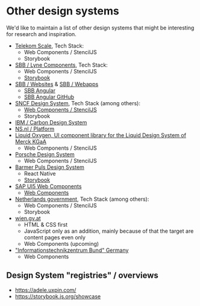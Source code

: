 # Other design systems

We'd like to maintain a list of other design systems that might be interesting for research and inspiration.

-   [Telekom Scale](https://github.com/telekom/scale), Tech Stack:
    -   Web Components / StencilJS
    -   Storybook
-   [SBB / Lyne Components](https://github.com/lyne-design-system/lyne-components), Tech Stack:
    -   Web Components / StencilJS
    -   [Storybook](https://lyne-components-storybook.netlify.app/)
-   [SBB / Websites](https://digital.sbb.ch/de/websites) & [SBB / Webapps](https://digital.sbb.ch/de/webapps)
    -   [SBB Angular](https://angular.app.sbb.ch/angular/introduction/getting-started)
    -   [SBB Angular GitHub](https://github.com/sbb-design-systems/sbb-angular)
-   [SNCF Design System](https://designmetier-bootstrap.sncf.fr/), Tech Stack (among others):
    -   [Web Components / StencilJS](https://gitlab.com/SNCF/wcs)
    -   Storybook
-   [IBM / Carbon Design System](https://github.com/carbon-design-system/carbon)
-   [NS.nl / Platform](https://www.ns.nl/platform/components/index.html)
-   [Liquid Oxygen, UI component library for the Liquid Design System of Merck KGaA](https://liquid.merck.design/liquid/)
    -   Web Components / StencilJS
-   [Porsche Design System](https://designsystem.porsche.com/v3/)
    -   Web Components / StencilJS
-   [Barmer Puls Design System](https://barmer-puls.entw.bconnect.barmer.de/)
    -   React Native
    -   [Storybook](https://barmer-puls-react.entw.bconnect.barmer.de/?path=/story/surfaces-accordion--base)
-   [SAP UI5 Web Components](https://sap.github.io/ui5-webcomponents/)
    -   [Web Components](https://github.com/SAP/ui5-webcomponents)
-   [Netherlands government](https://nldesignsystem.nl/), Tech Stack (among others):
    -   Web Components / StencilJS
    -   Storybook
-   [wien.gv.at](https://handbuch.wien.gv.at/pattern-library/patterns/)
    -   HTML & CSS first
    -   JavaScript only as an addition, mainly because of that the target are content pages even only
    -   Web Components (upcoming)
-   ["Informationstechnikzentrum Bund" Germany](https://public-ui.github.io/)
    -   Web Components 

## Design System "registries" / overviews

-   <https://adele.uxpin.com/>
-   <https://storybook.js.org/showcase>
